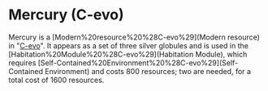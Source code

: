 # Mercury (C-evo)

Mercury is a [Modern%20resource%20%28C-evo%29](Modern resource) in "[C-evo](C-evo)". It appears as a set of three silver globules and is used in the [Habitation%20Module%20%28C-evo%29](Habitation Module), which requires [Self-Contained%20Environment%20%28C-evo%29](Self-Contained Environment) and costs 800 resources; two are needed, for a total cost of 1600 resources.